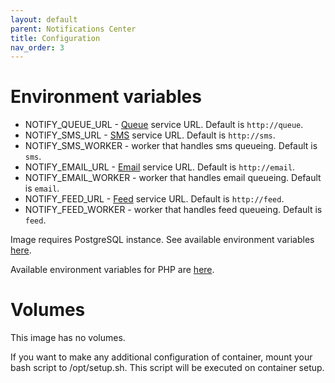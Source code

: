 ```yaml
---
layout: default
parent: Notifications Center
title: Configuration
nav_order: 3
---
```


Environment variables
=====================

- NOTIFY_QUEUE_URL - [Queue](/images/queue) service URL. Default is `http://queue`.
- NOTIFY_SMS_URL - [SMS](/images/sms) service URL. Default is `http://sms`.
- NOTIFY_SMS_WORKER - worker that handles sms queueing. Default is `sms`.
- NOTIFY_EMAIL_URL - [Email](/images/email) service URL. Default is `http://email`.
- NOTIFY_EMAIL_WORKER - worker that handles email queueing. Default is `email`.
- NOTIFY_FEED_URL - [Feed](/images/feed) service URL. Default is `http://feed`.
- NOTIFY_FEED_WORKER - worker that handles feed queueing. Default is `feed`.

Image requires PostgreSQL instance. See available environment variables [here](/images/software.html#sql-database).

Available environment variables for PHP are [here](/images/software.html#php-configuration).

Volumes
=======

This image has no volumes.

If you want to make any additional configuration of container, mount your bash script to /opt/setup.sh. This script will be executed on container setup.
